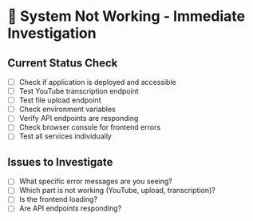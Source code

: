# 🚨 System Not Working - Immediate Investigation

## Current Status Check
- [ ] Check if application is deployed and accessible
- [ ] Test YouTube transcription endpoint
- [ ] Test file upload endpoint
- [ ] Check environment variables
- [ ] Verify API endpoints are responding
- [ ] Check browser console for frontend errors
- [ ] Test all services individually

## Issues to Investigate
- [ ] What specific error messages are you seeing?
- [ ] Which part is not working (YouTube, upload, transcription)?
- [ ] Is the frontend loading?
- [ ] Are API endpoints responding?